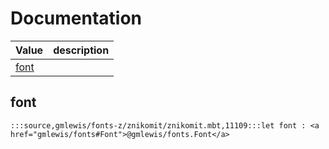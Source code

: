 # Documentation
|Value|description|
|---|---|
|[font](#font)||

## font

```moonbit
:::source,gmlewis/fonts-z/znikomit/znikomit.mbt,11109:::let font : <a href="gmlewis/fonts#Font">@gmlewis/fonts.Font</a>
```

